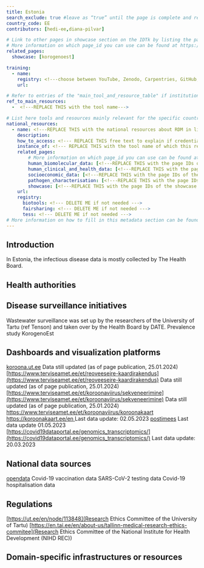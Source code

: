 ```yaml
---
title: Estonia
search_exclude: true #leave as “true” until the page is complete and ready to be made public
country_code: EE
contributors: [hedi-ee,diana-pilvar]

# Link to other pages in showcase section on the IDTk by listing the page_id.
# More information on which page_id you can use can be found at https://www.infectious-diseases-toolkit.org/contribute/website_overview 
related_pages:
  showcase: [korogenoest]

training:
  - name: 
    registry: <!---choose between YouTube, Zenodo, Carpentries, GitHub, TeSS, Other--->
    url:

# Refer to entries of the "main_tool_and_resource_table" if institutions, organizations and projects from the country contribute to the development of international tools and resources. 
ref_to_main_resources: 
  -  <!---REPLACE THIS with the tool name--->

# List here tools and resources mainly relevant for the specific country
national_resources: 
  - name: <!---REPLACE THIS with the national resources about RDM in life sciences such as local instances of tools, guidelines or regulations--->
    description:
    how_to_access: <!--- REPLACE THIS free text to explain if credentials, login, specific affiliations etc., are needed to access the resource or tool--->
    instance_of: <!--- REPLACE THIS with the tool name of which this resource is an instance of, taken from the all tools and resources page --->
    related_pages:
        # More information on which page_id you can use can be found at https://www.infectious-diseases-toolkit.org/contribute/website_overview 
        human_biomolecular_data: [<!---REPLACE THIS with the page IDs of the human_biomolecular_data pages that you want to list here as related pages--->]
        human_clinical_and_health_data: [<!---REPLACE THIS with the page IDs of the human_clinical_and_health_data pages that you want to list here as related pages--->]
        socioeconomic_data: [<!---REPLACE THIS with the page IDs of the socioeconomic_data pages that you want to list here as related pages--->]
        pathogen_characterisation: [<!---REPLACE THIS with the page IDs of the pathogen_characterisation pages that you want to list here as related pages--->]
        showcase: [<!---REPLACE THIS with the page IDs of the showcase pages that you want to list here as related pages--->]
    url:
    registry:
      biotools: <!--- DELETE ME if not needed --->
      fairsharing: <!--- DELETE ME if not needed --->
      tess: <!--- DELETE ME if not needed --->
# More information on how to fill in this metadata section can be found here https://www.infectious-diseases-toolkit.org/contribute/page-metadata
---
```


<!-- Please take in mind our style guide https://www.infectious-diseases-toolkit.org/contribute/style_guide when writing the content of this page. -->

<!---All the resources added above will appear on the table at the bottom of the page--->

<!---Following information for the page text--->
<!---If the information is already in another resource, please include the link instead of duplicating information--->
<!---Please focus on resources that are relevant for the whole country for infectious diseases--->

## Introduction 
In Estonia, the infectious disease data is mostly collected by The Health Board.

## Health authorities
<!--- A section to list and provide context to agencies/authorities/institutions which define public health measures and policies --->

## Disease surveillance initiatives
Wastewater surveillance was set up by the researchers of the University of Tartu (ref Tenson) and taken over by the Health Board by DATE. 
Prevalence study 
KorogenoEst

## Dashboards and visualization platforms

[koroona.ut.ee](https://koroona.ut.ee/)  Data still updated (as of page publication, 25.01.2024)
[https://www.terviseamet.ee/et/reoveeseire-kaardirakendus](https://www.terviseamet.ee/et/reoveeseire-kaardirakendus) Data still updated (as of page publication, 25.01.2024)
[https://www.terviseamet.ee/et/koroonaviirus/sekveneerimine](https://www.terviseamet.ee/et/koroonaviirus/sekveneerimine) Data still updated (as of page publication, 25.01.2024)
[https://www.terviseamet.ee/et/koroonaviirus/koroonakaart ](https://www.terviseamet.ee/en/coronavirus-dataset) 
[https://koroonakaart.ee/en ](https://koroonakaart.ee/en) Last data update: 02.05.2023
[postimees](https://www.postimees.ee/6931752/graafikud-nadalaga-lisandus-140-gripi-ja-1445-koroonajuhtu) Last data update 01.05.2023
[https://covid19dataportal.ee/genomics_transcriptomics/](https://covid19dataportal.ee/genomics_transcriptomics/) Last data update: 20.03.2023



## National data sources
<!--- A section to list and provide context to national data sources.  In the context of BY-COVID, a data source can be a repository which should include at least the metadata and ideally the data, that might not be directly available when considering sensitive data. Also, repositories should have the capacity to share this data and therefore have a governance model in place on how to do it. It can also include registries of data sources important for the field, with a direct link to the original data sources to be able to request access to the data. --->
[opendata](https://opendata.digilugu.ee/docs/#/)
Covid-19 vaccination data
SARS-CoV-2 testing data
Covid-19 hospitalisation data

## Regulations
<!--- Ethical and legal regulations in the country, committees etc --->
[https://ut.ee/en/node/113848](Research Ethics Committee of the University of Tartu)
[https://en.tai.ee/en/about-us/tallinn-medical-research-ethics-commitee](Research Ethics Committee of the National Institute for Health Development (NIHD REC)) 

## Domain-specific infrastructures or resources 
<!--- e.g. human data, covid-19. Please, only add domain-specific resources that you think don't fit in the table at the bottom--->

<!---Information about contributors will be added to the CONTRIBUTORS.yaml . Further instructions can be found at https://www.infectious-diseases-toolkit.org/contribute/editorial-board-guide#adding-extra-info-to-the-contributors --->
